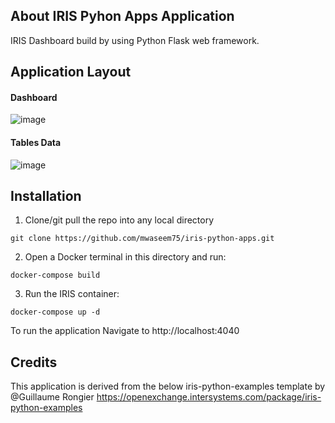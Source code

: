 ## About IRIS Pyhon Apps Application
IRIS Dashboard build by using Python Flask web framework.

## Application Layout
#### Dashboard
![image](https://user-images.githubusercontent.com/18219467/155088357-86a81518-fe6d-4bfc-87d8-c957e32fb6a1.png)
#### Tables Data
![image](https://user-images.githubusercontent.com/18219467/155088531-ccf33a2d-f7e5-4d2e-b2be-089595a101d5.png)



## Installation
1. Clone/git pull the repo into any local directory

```
git clone https://github.com/mwaseem75/iris-python-apps.git
```

2. Open a Docker terminal in this directory and run:

```
docker-compose build
```

3. Run the IRIS container:

```
docker-compose up -d 
```

To run the application Navigate to http://localhost:4040 

## Credits
This application is derived from the below iris-python-examples template by @Guillaume Rongier 
https://openexchange.intersystems.com/package/iris-python-examples

